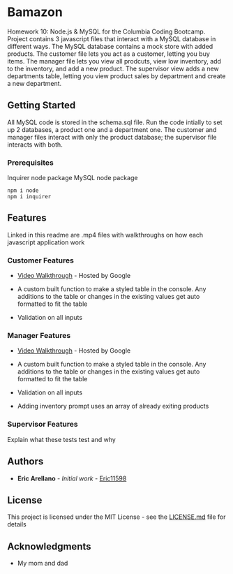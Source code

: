 # Bamazon

Homework 10: Node.js & MySQL for the Columbia Coding Bootcamp. Project contains 3 javascript files that interact with a MySQL database in different ways. The MySQL database contains a mock store with added products. The customer file lets you act as a customer, letting you buy items. The manager file lets you view all prodcuts, view low inventory, add to the inventory, and add a new product. The supervisor view adds a new departments table, letting you view product sales by department and create a new department. 
   
## Getting Started

All MySQL code is stored in the schema.sql file. Run the code intially to set up 2 databases, a product one and a department one. The customer and manager files interact with only the product database; the supervisor file interacts with both. 

### Prerequisites

Inquirer node package
MySQL node package

```
npm i node
npm i inquirer

```

## Features

Linked in this readme are .mp4 files with walkthroughs on how each javascript application work

### Customer Features
* [Video Walkthrough](https://drive.google.com/open?id=181pAgZdzeUx8bLYLg5Yf3ud1GeigeF3m) - Hosted by Google

* A custom built function to make a styled table in the console. Any additions to the table or changes in the existing values get auto formatted to fit the table

* Validation on all inputs


### Manager Features

* [Video Walkthrough](https://drive.google.com/open?id=17FZmIPH3Or7blpWbTD2C30cCgOhukgdm) - Hosted by Google

* A custom built function to make a styled table in the console. Any additions to the table or changes in the existing values get auto formatted to fit the table

* Validation on all inputs

* Adding inventory prompt uses an array of already exiting products


### Supervisor Features

Explain what these tests test and why


## Authors

* **Eric Arellano** - *Initial work* - [Eric11598](https://github.com/eric11598)


## License

This project is licensed under the MIT License - see the [LICENSE.md](LICENSE.md) file for details

## Acknowledgments

* My mom and dad

